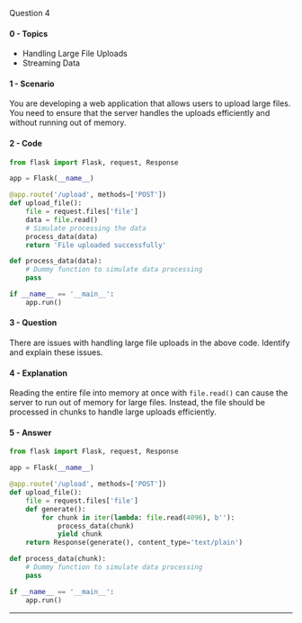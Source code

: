 Question 4

#### 0 - Topics
- Handling Large File Uploads
- Streaming Data

#### 1 - Scenario
You are developing a web application that allows users to upload large files. You need to ensure that the server handles the uploads efficiently and without running out of memory.

#### 2 - Code
```python
from flask import Flask, request, Response

app = Flask(__name__)

@app.route('/upload', methods=['POST'])
def upload_file():
    file = request.files['file']
    data = file.read()
    # Simulate processing the data
    process_data(data)
    return 'File uploaded successfully'

def process_data(data):
    # Dummy function to simulate data processing
    pass

if __name__ == '__main__':
    app.run()
```

#### 3 - Question
There are issues with handling large file uploads in the above code. Identify and explain these issues.

#### 4 - Explanation
Reading the entire file into memory at once with `file.read()` can cause the server to run out of memory for large files. Instead, the file should be processed in chunks to handle large uploads efficiently.

#### 5 - Answer
```python
from flask import Flask, request, Response

app = Flask(__name__)

@app.route('/upload', methods=['POST'])
def upload_file():
    file = request.files['file']
    def generate():
        for chunk in iter(lambda: file.read(4096), b''):
            process_data(chunk)
            yield chunk
    return Response(generate(), content_type='text/plain')

def process_data(chunk):
    # Dummy function to simulate data processing
    pass

if __name__ == '__main__':
    app.run()
```

---

